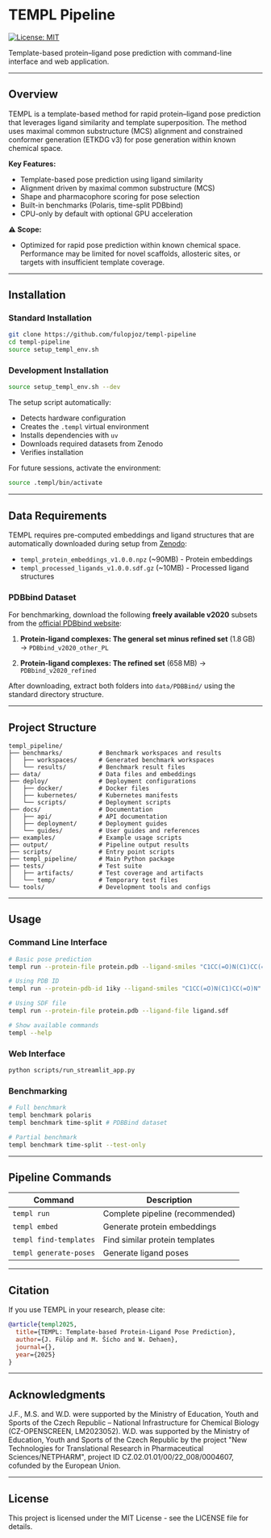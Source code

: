 # TEMPL Pipeline
[![License: MIT](https://img.shields.io/badge/License-MIT-yellow.svg)](https://opensource.org/licenses/MIT)

Template-based protein–ligand pose prediction with command-line interface and web application.

---

## Overview

TEMPL is a template-based method for rapid protein–ligand pose prediction that leverages ligand similarity and template superposition. The method uses maximal common substructure (MCS) alignment and constrained conformer generation (ETKDG v3) for pose generation within known chemical space.

**Key Features:**
- Template-based pose prediction using ligand similarity
- Alignment driven by maximal common substructure (MCS)
- Shape and pharmacophore scoring for pose selection
- Built-in benchmarks (Polaris, time-split PDBbind)
- CPU-only by default with optional GPU acceleration

**⚠️ Scope:** 
* Optimized for rapid pose prediction within known chemical space. Performance may be limited for novel scaffolds, allosteric sites, or targets with insufficient template coverage.

---

## Installation

### Standard Installation
```bash
git clone https://github.com/fulopjoz/templ-pipeline
cd templ-pipeline
source setup_templ_env.sh
```

### Development Installation
```bash
source setup_templ_env.sh --dev
```

The setup script automatically:
- Detects hardware configuration
- Creates the `.templ` virtual environment
- Installs dependencies with `uv`
- Downloads required datasets from Zenodo
- Verifies installation

For future sessions, activate the environment:
```bash
source .templ/bin/activate
```

---

## Data Requirements

TEMPL requires pre-computed embeddings and ligand structures that are automatically downloaded during setup from [Zenodo](https://doi.org/10.5281/zenodo.15813500):

- `templ_protein_embeddings_v1.0.0.npz` (~90MB) - Protein embeddings
- `templ_processed_ligands_v1.0.0.sdf.gz` (~10MB) - Processed ligand structures

### PDBbind Dataset

For benchmarking, download the following **freely available v2020** subsets from the [official PDBbind website](https://www.pdbbind-plus.org.cn/download):

1. **Protein-ligand complexes: The general set minus refined set** (1.8 GB)
   → `PDBbind_v2020_other_PL`

2. **Protein-ligand complexes: The refined set** (658 MB)
   → `PDBbind_v2020_refined`

After downloading, extract both folders into `data/PDBBind/` using the standard directory structure.

---

## Project Structure

```
templ_pipeline/
├── benchmarks/          # Benchmark workspaces and results
│   ├── workspaces/      # Generated benchmark workspaces
│   └── results/         # Benchmark result files
├── data/                # Data files and embeddings
├── deploy/              # Deployment configurations
│   ├── docker/          # Docker files
│   ├── kubernetes/      # Kubernetes manifests
│   └── scripts/         # Deployment scripts
├── docs/                # Documentation
│   ├── api/             # API documentation
│   ├── deployment/      # Deployment guides
│   └── guides/          # User guides and references
├── examples/            # Example usage scripts
├── output/              # Pipeline output results
├── scripts/             # Entry point scripts
├── templ_pipeline/      # Main Python package
├── tests/               # Test suite
│   ├── artifacts/       # Test coverage and artifacts
│   └── temp/            # Temporary test files
└── tools/               # Development tools and configs
```

---

## Usage

### Command Line Interface
```bash
# Basic pose prediction
templ run --protein-file protein.pdb --ligand-smiles "C1CC(=O)N(C1)CC(=O)N"

# Using PDB ID
templ run --protein-pdb-id 1iky --ligand-smiles "C1CC(=O)N(C1)CC(=O)N"

# Using SDF file
templ run --protein-file protein.pdb --ligand-file ligand.sdf

# Show available commands
templ --help
```

### Web Interface
```bash
python scripts/run_streamlit_app.py
```

### Benchmarking
```bash
# Full benchmark
templ benchmark polaris
templ benchmark time-split # PDBBind dataset

# Partial benchmark
templ benchmark time-split --test-only
```

---

## Pipeline Commands

| Command | Description |
|---------|-------------|
| `templ run` | Complete pipeline (recommended) |
| `templ embed` | Generate protein embeddings |
| `templ find-templates` | Find similar protein templates |
| `templ generate-poses` | Generate ligand poses |

---


## Citation

If you use TEMPL in your research, please cite:

```bibtex
@article{templ2025,
  title={TEMPL: Template-based Protein-Ligand Pose Prediction},
  author={J. Fülöp and M. Šícho and W. Dehaen},
  journal={},
  year={2025}
}
```

---

## Acknowledgments

J.F., M.S. and W.D. were supported by the Ministry of Education, Youth and Sports of the Czech Republic – National Infrastructure for Chemical Biology (CZ-OPENSCREEN, LM2023052). W.D. was supported by the Ministry of Education, Youth and Sports of the Czech Republic by the project "New Technologies for Translational Research in Pharmaceutical Sciences/NETPHARM", project ID CZ.02.01.01/00/22_008/0004607, cofunded by the European Union.

---

## License

This project is licensed under the MIT License - see the LICENSE file for details.